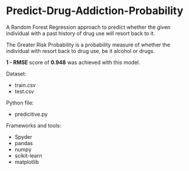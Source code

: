 # Predict-Drug-Addiction-Probability
A Random Forest Regression approach to predict whether the given individual with a past history of drug use will resort back to it.

The Greater Risk Probability is a probability measure of whether the individual with resort back to drug use, be it alcohol or drugs.

**1 - RMSE** score of **0.948** was achieved with this model.

Dataset:
- train.csv
- test.csv

Python file:
- predicitive.py

Frameworks and tools:
- Spyder
- pandas
- numpy
- scikit-learn
- matplotlib
